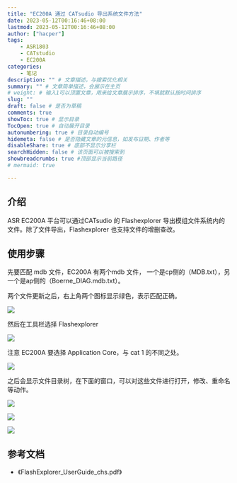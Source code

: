 ```yaml
---
title: "EC200A 通过 CATsudio 导出系统文件方法"
date: 2023-05-12T00:16:46+08:00
lastmod: 2023-05-12T00:16:46+08:00
author: ["hacper"]
tags:
    - ASR1803
    - CATstudio
    - EC200A
categories:
    - 笔记
description: "" # 文章描述，与搜索优化相关
summary: "" # 文章简单描述，会展示在主页
# weight: # 输入1可以顶置文章，用来给文章展示排序，不填就默认按时间排序
slug: ""
draft: false # 是否为草稿
comments: true
showToc: true # 显示目录
TocOpen: true # 自动展开目录
autonumbering: true # 目录自动编号
hidemeta: false # 是否隐藏文章的元信息，如发布日期、作者等
disableShare: true # 底部不显示分享栏
searchHidden: false # 该页面可以被搜索到
showbreadcrumbs: true #顶部显示当前路径
# mermaid: true

---
```


## 介绍

ASR EC200A 平台可以通过CATsudio 的 Flashexplorer 导出模组文件系统内的文件。除了文件导出，Flashexplorer 也支持文件的增删查改。 

## 使用步骤

先要匹配 mdb 文件，EC200A 有两个mdb 文件， 一个是cp侧的（MDB.txt），另一个是ap侧的（Boerne_DIAG.mdb.txt）。

两个文件更新之后，右上角两个图标显示绿色，表示匹配正确。

![](https://cdn.staticaly.com/gh/hacperme/picx_hosting@master/20210507/image-20230324134658891.5xq6v7uiod40.png)

然后在工具栏选择 Flashexplorer

![](https://cdn.staticaly.com/gh/hacperme/picx_hosting@master/20210507/image-20230324135129870.5u1r8n5beic0.png)

注意 EC200A 要选择 Application Core，与 cat 1 的不同之处。

![](https://cdn.staticaly.com/gh/hacperme/picx_hosting@master/20210507/image-20230324134938806.5rxqq83vww80.png)

之后会显示文件目录树，在下面的窗口，可以对这些文件进行打开，修改、重命名等动作。

![](https://cdn.staticaly.com/gh/hacperme/picx_hosting@master/20210507/image-20230324134529099.5yb2ceehy140.png)



![](https://cdn.staticaly.com/gh/hacperme/picx_hosting@master/20210507/image-20230324134604315.76fdytdh6go0.png)

![](https://cdn.staticaly.com/gh/hacperme/picx_hosting@master/20210507/image-20230324134604315.76fdytdh6go0.png)

## 参考文档

- 《FlashExplorer_UserGuide_chs.pdf》